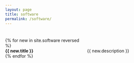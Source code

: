 ```yaml
---
layout: page
title: software
permalink: /software/
---
```


<div class="news-grid" style="padding-top: 25px; display: grid; column-gap: 16px; grid-template-columns: fit-content(250px) auto;">
  {% for new in site.software reversed %}
    <div style="grid-column-start: 1;grid-column-end: 2;">
        <strong>{{ new.title }}</strong>
    </div>
    <div style="grid-column-start: 2;grid-column-end: 3; ">
        {{ new.description }}
    </div>
  {% endfor %}
</div>
